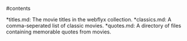 #contents

*titles.md: The movie titles in the webflyx collection.
*classics.md: A comma-seperated list of classic movies.
*quotes.md: A directory of files containing memorable quotes from movies. 
